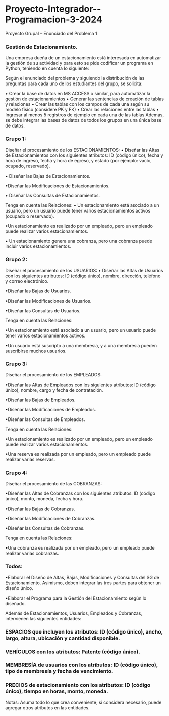 # Proyecto-Integrador--Programacion-3-2024

Proyecto Grupal – Enunciado del Problema 1
### Gestión de Estacionamiento.

Una empresa dueña de un estacionamiento está interesada en automatizar la gestión de su actividad y para esto se pide codificar un programa en Python, teniendo en cuenta lo siguiente:

Según el enunciado del problema y siguiendo la distribución de las preguntas para cada uno de los estudiantes del grupo, se solicita:

•
Crear la base de datos en MS ACCESS o similar, para automatizar la gestión de estacionamientos
•
Generar las sentencias de creación de tablas y relaciones
•
Crear las tablas con los campos de cada una según su modelo físico (considere PK y FK)
•
Crear las relaciones entre las tablas
•
Ingresar al menos 5 registros de ejemplo en cada una de las tablas
Además, se debe integrar las bases de datos de todos los grupos en una única base de datos.

### Grupo 1:
Diseñar el procesamiento de los ESTACIONAMIENTOS:
• Diseñar las Altas de Estacionamientos con los siguientes atributos: ID (código único), fecha y hora de ingreso, fecha y hora de egreso, y estado (por ejemplo: vacío, ocupado, reservado).

• Diseñar las Bajas de Estacionamientos.

•Diseñar las Modificaciones de Estacionamientos.

• Diseñar las Consultas de Estacionamientos.

Tenga en cuenta las Relaciones:
• Un estacionamiento está asociado a un usuario, pero un usuario puede tener varios estacionamientos activos (ocupado o reservado).

•Un estacionamiento es realizado por un empleado, pero un empleado puede realizar varios estacionamientos.

• Un estacionamiento genera una cobranza, pero una cobranza puede incluir varios estacionamientos.

### Grupo 2:
Diseñar el procesamiento de los USUARIOS:
• Diseñar las Altas de Usuarios con los siguientes atributos: ID (código único), nombre, dirección, teléfono y correo electrónico.

•Diseñar las Bajas de Usuarios.

•Diseñar las Modificaciones de Usuarios.

•Diseñar las Consultas de Usuarios.

Tenga en cuenta las Relaciones:

•Un estacionamiento está asociado a un usuario, pero un usuario puede tener varios estacionamientos activos.

•Un usuario está suscripto a una membresía, y a una membresía pueden suscribirse muchos usuarios.

### Grupo 3:
Diseñar el procesamiento de los EMPLEADOS:

•Diseñar las Altas de Empleados con los siguientes atributos: ID (código único), nombre, cargo y fecha de contratación.

•Diseñar las Bajas de Empleados.

•Diseñar las Modificaciones de Empleados.

•Diseñar las Consultas de Empleados.

Tenga en cuenta las Relaciones:

•Un estacionamiento es realizado por un empleado, pero un empleado puede realizar varios estacionamientos.

•Una reserva es realizada por un empleado, pero un empleado puede realizar varias reservas.

### Grupo 4:
Diseñar el procesamiento de las COBRANZAS:

•Diseñar las Altas de Cobranzas con los siguientes atributos: ID (código único), monto, moneda, fecha y hora.

•Diseñar las Bajas de Cobranzas.

•Diseñar las Modificaciones de Cobranzas.

•Diseñar las Consultas de Cobranzas.

Tenga en cuenta las Relaciones:

•Una cobranza es realizada por un empleado, pero un empleado puede realizar varias cobranzas.

### Todos:

•Elaborar el Diseño de Altas, Bajas, Modificaciones y Consultas del SG de Estacionamiento. Asimismo, deben integrar las tres partes para obtener un diseño único.

•Elaborar el Programa para la Gestión del Estacionamiento según lo diseñado.

Además de Estacionamientos, Usuarios, Empleados y Cobranzas, intervienen las siguientes entidades:

### ESPACIOS que incluyen los atributos: ID (código único), ancho, largo, altura, ubicación y cantidad disponible.

### VEHÍCULOS con los atributos: Patente (código único).

### MEMBRESÍA de usuarios con los atributos: ID (código único), tipo de membresía y fecha de vencimiento.

### PRECIOS de estacionamiento con los atributos: ID (código único), tiempo en horas, monto, moneda.

Notas:
Asuma todo lo que crea conveniente; si considera necesario, puede agregar otros atributos en las entidades.
